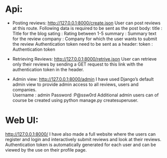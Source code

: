 # Api:

* Posting reviews:
http://127.0.0.1:8000/create.json 
User can post reviews at this route. Following data is required to be sent as the post body:
title 		: 	Title for the blog
sating		:	Rating between 1-5
summary	:	Summary text for the review
company	: 	Company for which the user wants to submit the review
Authentication token need to be sent as a header:
token		:	 Authentication token

* Retrieving Reviews:
http://127.0.0.1:8000/retrive.json
User can retrieve only their reviews by sending a GET request to this link with the authentication token in the header.

* Admin view:
http://127.0.0.1:8000/admin
I have used Django’s default admin view to provide admin access to all reviews, users and companies.  
Username	: admin
Password	:P@ssw0rd
Additional admin users can of course be created using python manage.py createsuperuser.

# Web UI: 
http://127.0.0.1:8000/
I have also made a full website where the users can register and login and interactively submit reviews and look at their reviews. 
Authentication token is automatically generated for each user and can be viewed by the use on their profile page.
